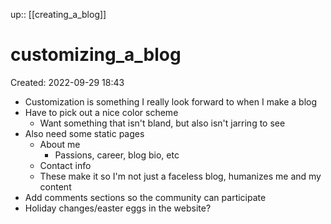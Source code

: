 up:: [[creating_a_blog]]

# customizing_a_blog

Created: 2022-09-29 18:43

- Customization is something I really look forward to when I make a blog
- Have to pick out a nice color scheme
	- Want something that isn't bland, but also isn't jarring to see
- Also need some static pages
	- About me
		- Passions, career, blog bio, etc
	- Contact info
	- These make it so I'm not just a faceless blog, humanizes me and my content
- Add comments sections so the community can participate
- Holiday changes/easter eggs in the website?
